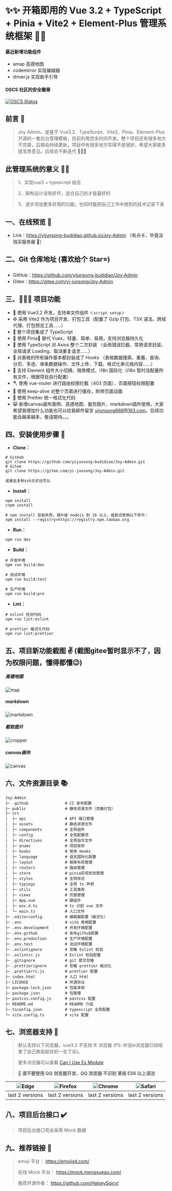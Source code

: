 # ✨✨ 开箱即用的 Vue 3.2 + TypeScript + Pinia + Vite2 + Element-Plus 管理系统框架 🌠🌠

#### 最近新增功能组件
+ amap 高德地图
+ codemirror 实现编辑器
+ driver.js 实现新手引导

#### OSCS 社区的安全徽章

[![OSCS Status](https://www.oscs1024.com/platform/badge/yijunsong-budidiao/Joy-Admin.svg?size=small)](https://www.oscs1024.com/project/yijunsong-budidiao/Joy-Admin?ref=badge_small)

## 前言 📖

> Joy Admin，是基于 Vue3.2、TypeScript、Vite2、Pinia、Element-Plus 开源的一套后台管理模板，目前利用空余时间开发。整个项目还有很多地方不完善，后期会持续更新。项目中有很多地方写得不是很好，希望大家能多提宝贵意见。后续会不断迭代 🎀🎀🎀

## 此管理系统的意义 🤷‍♂️

> 1、实现vue3 + typescript 结合
>
> 2、架构设计没有好坏，适合自己的才是最好的
>
> 3、逐步添加更多好用的功能，也同时能把自己工作中用到的技术记录下来

## 一、在线预览 👀

- Link：https://yijunsong-budidiao.github.io/Joy-Admin （有点卡，毕竟没钱买服务器 🤣）

## 二、Git 仓库地址 (喜欢给个 Star⭐)

- GitHub：https://github.com/yijunsong-budidiao/Joy-Admin
- Gitee：https://gitee.com/yi-junsong/Joy-Admin

## 三、🔨🔨🔨 项目功能

- 🌲 使用 Vue3.2 开发，支持单文件组件 `＜script setup＞`
- ♻️ 采用 Vite2 作为项目开发、打包工具（配置了 Gzip 打包、TSX 语法、跨域代理、打包预览工具……）
- 🌳 整个项目集成了 TypeScript
- 🍁 使用 Pinia🍍 替代 Vuex，轻量、简单、易用，支持浏览器持久化
- 🍂 使用 TypeScript 对 Axios 整个二次封装 （全局错误拦截、常用请求封装、全局请求 Loading、取消重复请求……）
- 🍃 对表格的所有操作基本都封装成了 Hooks （表格数据搜索、重置、查询、分页、多选、单条数据操作、文件上传、下载、格式化单元格内容……）
- 🌴 支持 Element 组件大小切换、暗黑模式、i18n 国际化（i18n 暂时没配置所有文件，根据项目自行配置）
- 🪓 使用 vue-router 进行路由权限拦截（403 页面）、页面按钮权限配置
- 🌵 使用 keep-alive 对整个页面进行缓存，附带页面动画
- 🌄 使用 Prettier 统一格式化代码
- 😸 新增canvas画布案例、高德地图、裁剪图片、markdown插件使用，大家希望我增加什么功能也可以给我邮件留言 yijunsong666@163.com。后续功能会越来越多，敬请期待。。。

## 四、安装使用步骤 🚅

- **Clone：**

```text
# GitHub
git clone https://github.com/yijunsong-budidiao/Joy-Admin.git
# Gitee
git clone https://gitee.com/yi-junsong/Joy-Admin.git

或者去复制ssh方式也可以
```

- **Install：**

```text
npm install
cnpm install

# npm install 安装失败，请升级 nodejs 到 16 以上，或尝试使用以下命令：
npm install --registry=https://registry.npm.taobao.org

```

- **Run：**

```text
npm run dev
```

- **Build：**

```text
# 开发环境
npm run build:dev

# 测试环境
npm run build:test

# 生产环境
npm run build:pro
```

- **Lint：**

```text
# eslint 检测代码
npm run lint:eslint

# prettier 格式化代码
npm run lint:prettier

```

## 五、项目新功能截图 ✌️ (截图gitee暂时显示不了，因为权限问题，懂得都懂😉)

##### 高德地图
![map](https://images.cnblogs.com/cnblogs_com/blogs/754047/galleries/2166493/o_220621083918_map.jpg)
##### markdown
![markdown](https://images.cnblogs.com/cnblogs_com/blogs/754047/galleries/2166493/o_220621084243_markdown.jpg)
##### 截取图片
![cropper](https://images.cnblogs.com/cnblogs_com/blogs/754047/galleries/2166493/o_220621084312_cropper.jpg)
##### canvas画布
![canvas](https://images.cnblogs.com/cnblogs_com/blogs/754047/galleries/2166493/o_220621084756_canvas.jpeg)

## 六、文件资源目录 📚

```text
Joy-Admin
├─ .github                # CI 发布配置
├─ public                 # 静态资源文件（忽略打包）
├─ src
│  ├─ api                 # API 接口管理
│  ├─ assets              # 静态资源文件
│  ├─ components          # 全局组件
│  ├─ config              # 全局配置项
│  ├─ directives          # 全局指令文件
│  ├─ enums               # 项目枚举
│  ├─ hooks               # 常用 Hooks
│  ├─ language            # 语言国际化配置
│  ├─ layout              # 框架布局管理
│  ├─ routers             # 路由管理
│  ├─ store               # pinia实现状态管理
│  ├─ styles              # 全局样式
│  ├─ typings             # 全局 ts 声明
│  ├─ utils               # 工具类库
│  ├─ views               # 页面管理
│  ├─ App.vue             # 跟组件
│  ├─ env.d.ts            # ts 识别 vue 文件
│  └─ main.ts             # 入口文件
├─ .editorconfig          # 编辑器配置（格式化）
├─ .env                   # vite 常用配置
├─ .env.development       # 开发环境配置
├─ .env.github            # 发布github配置
├─ .env.production        # 生产环境配置
├─ .env.test              # 测试环境配置
├─ .eslintignore          # 忽略 Eslint 校验
├─ .eslintrc.js           # Eslint 校验配置
├─ .gitignore             # git 提交忽略
├─ .prettierignore        # 忽略 prettier 格式化
├─ .prettierrc.js         # prettier 配置
├─ index.html             # 入口 html
├─ LICENSE                # 开源协议
├─ package-lock.json      # 包版本锁
├─ package.json           # 包管理
├─ postcss.config.js      # postcss 配置
├─ README.md              # README 介绍
├─ tsconfig.json          # typescript 全局配置
└─ vite.config.ts         # vite 配置
```

## 七、浏览器支持 🔎

> 默认支持以下浏览器，vue3.2 不支持 IE 浏览器 (PS: 听说ie浏览器已经结束了自己跌宕起伏的一生了😝)。
>
> 更多浏览器可以查看 [Can I Use Es Module](https://caniuse.com/?search=ESModule)
>
> **💢 请不要使用 QQ 浏览器开发，QQ 浏览器 不识别 某些 ES6 以上语法**

| ![Edge](https://images.cnblogs.com/cnblogs_com/blogs/754047/galleries/2166493/o_220622111348_edge.png) | ![Firefox](https://images.cnblogs.com/cnblogs_com/blogs/754047/galleries/2166493/o_220622111318_firefox.png) | ![Chrome](https://images.cnblogs.com/cnblogs_com/blogs/754047/galleries/2166493/o_220622111245_chrome.png) | ![Safari](https://images.cnblogs.com/cnblogs_com/blogs/754047/galleries/2166493/o_220622111414_safari.png) |
| :-----------------------------------------------------------------------: | :-----------------------------------------------------------------------------: | :---------------------------------------------------------------------------: | :---------------------------------------------------------------------------: |
|                              last 2 versions                              |                                 last 2 versions                                 |                                last 2 versions                                |                                last 2 versions                                |

## 八、项目后台接口 ✔️

> 项目后台接口完全采用 Mock 数据

## 九、推荐链接 🔗

> emoji 平台： https://emojixd.com/
>
> 在线 Mock 平台： https://mock.mengxuegu.com/
>
> 推荐开源作者： https://github.com/HalseySpicy/
